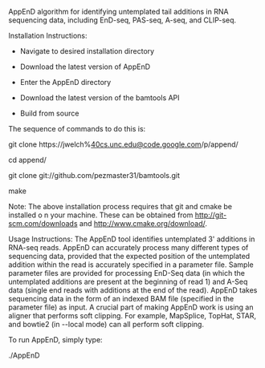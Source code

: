 AppEnD algorithm for identifying untemplated tail additions in RNA sequencing data, including EnD-seq, PAS-seq, A-seq, and CLIP-seq.

Installation Instructions:

- Navigate to desired installation directory

- Download the latest version of AppEnD

- Enter the AppEnD directory

- Download the latest version of the bamtools API

- Build from source

The sequence of commands to do this is:

git clone https://jwelch%40cs.unc.edu@code.google.com/p/append/

cd append/

git clone git://github.com/pezmaster31/bamtools.git

make

Note: The above installation process requires that git and cmake be installed o
n your machine. These can be obtained from http://git-scm.com/downloads and http://www.cmake.org/download/.

Usage Instructions:
The AppEnD tool identifies untemplated 3' additions in RNA-seq reads. AppEnD can accurately process many different types of sequencing data, provided that the expected position of the untemplated addition within the read is accurately specified in a parameter file. Sample parameter files are provided for processing EnD-Seq data (in which the untemplated additions are present at the beginning of read 1) and A-Seq data (single end reads with additions at the end of the read). AppEnD takes sequencing data in the form of an indexed BAM file (specified in the parameter file) as input. A crucial part of making AppEnD work is using an aligner that performs soft clipping. For example, MapSplice, TopHat, STAR, and bowtie2 (in --local mode) can all perform soft clipping.

To run AppEnD, simply type:

./AppEnD <parameter file>